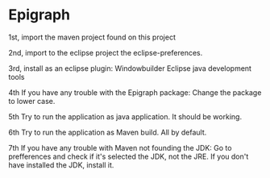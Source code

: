 # Epigraph

1st, import the maven project found on this project

2nd, import to the eclipse project the eclipse-preferences.

3rd, install as an eclipse plugin: 
Windowbuilder
Eclipse java development tools

4th If you have any trouble with the Epigraph package:
Change the package to lower case.

5th Try to run the application as java application. It should be working.

6th Try to run the application as Maven build. All by default.

7th If you have any trouble with Maven not founding the JDK:
Go to prefferences and check if it's selected the JDK, not the JRE.
If you don't have installed the JDK, install it.